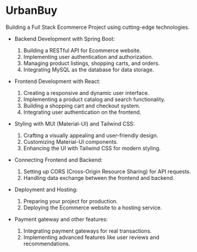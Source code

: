 # UrbanBuy
Building a Full Stack Ecommerce Project using cutting-edge technologies.

* Backend Development with Spring Boot:
  1) Building a RESTful API for  Ecommerce website.
  2) Implementing user authentication and authorization.
  3) Managing product listings, shopping carts, and orders.
  4) Integrating MySQL as the database for data storage.

* Frontend Development with React:
  1) Creating a responsive and dynamic user interface.
  2) Implementing a product catalog and search functionality.
  3) Building a shopping cart and checkout system.
  4) Integrating user authentication on the frontend.

* Styling with MUI (Material-UI) and Tailwind CSS:
  1) Crafting a visually appealing and user-friendly design.
  2) Customizing Material-UI components.
  3) Enhancing the UI with Tailwind CSS for modern styling.

* Connecting Frontend and Backend:
  1) Setting up CORS (Cross-Origin Resource Sharing) for API requests.
  2) Handling data exchange between the frontend and backend.

* Deployment and Hosting:
  1) Preparing your project for production.
  2) Deploying the Ecommerce website to a hosting service.

* Payment gateway and other features:
  1) Integrating payment gateways for real transactions.
  2) Implementing advanced features like user reviews and recommendations.
